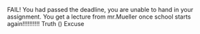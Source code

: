 FAIL! You had passed the deadline, you are  unable to hand in your assignment. You get a lecture from mr.Mueller once school starts again!!!!!!!!!!
Truth ()
Excuse 
